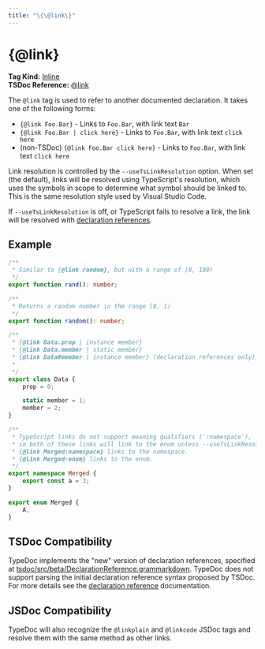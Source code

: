 ```yaml
---
title: "\{\@link\}"
---
```


# \{\@link\}

**Tag Kind:** [Inline](../tags.md#inline-tags) <br>
**TSDoc Reference:** [@link](https://tsdoc.org/pages/tags/link/)

The `@link` tag is used to refer to another documented declaration. It takes one of the following forms:

-   `{@link Foo.Bar}` - Links to `Foo.Bar`, with link text `Bar`
-   `{@link Foo.Bar | click here}` - Links to `Foo.Bar`, with link text `click here`
-   (non-TSDoc) `{@link Foo.Bar click here}` - Links to `Foo.Bar`, with link text `click here`

Link resolution is controlled by the `--useTsLinkResolution` option. When set
(the default), links will be resolved using TypeScript's resolution, which uses the
symbols in scope to determine what symbol should be linked to. This is the same
resolution style used by Visual Studio Code.

If `--useTsLinkResolution` is off, or TypeScript fails to resolve a link, the link will
be resolved with [declaration references](../declaration-references.md).

## Example

```ts
/**
 * Similar to {@link random}, but with a range of [0, 100)
 */
export function rand(): number;

/**
 * Returns a random number in the range [0, 1)
 */
export function random(): number;

/**
 * {@link Data.prop | instance member}
 * {@link Data.member | static member}
 * {@link Data#member | instance member} (declaration references only)
 *
 */
export class Data {
    prop = 0;

    static member = 1;
    member = 2;
}

/**
 * TypeScript links do not support meaning qualifiers (`:namespace`),
 * so both of these links will link to the enum unless --useTsLinkResolution is disabled.
 * {@link Merged:namespace} links to the namespace.
 * {@link Merged:enum} links to the enum.
 */
export namespace Merged {
    export const a = 3;
}

export enum Merged {
    A,
}
```

## TSDoc Compatibility

TypeDoc implements the "new" version of declaration references, specified at
[tsdoc/src/beta/DeclarationReference.grammarkdown](https://github.com/microsoft/tsdoc/blob/main/tsdoc/src/beta/DeclarationReference.grammarkdown).
TypeDoc does not support parsing the initial declaration reference syntax proposed by TSDoc.
For more details see the [declaration reference](../declaration-references.md) documentation.

## JSDoc Compatibility

TypeDoc will also recognize the `@linkplain` and `@linkcode` JSDoc tags and
resolve them with the same method as other links.
